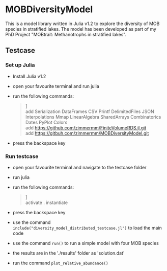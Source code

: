 # MOBDiversityModel

This is a model library written in Julia v1.2 to explore the diversity of MOB species in stratified lakes. The model has been developed as part of my PhD Project "MOBtrait: Methanotrophs in stratified lakes".


## Testcase
### Set up Julia
- Install Julia v1.2
- open your favourite terminal and run julia
- run the following commands:

	> ]<br/>
	> add Serialization DataFrames CSV Printf DelimitedFiles JSON Interpolations Mmap LinearAlgebra SharedArrays Combinatorics Dates PyPlot Colors<br/>
	> add https://github.com/zimmermm/FiniteVolumeRDS.jl.git<br/>
	> add https://gitbuh.com/zimmermm/MOBDiversityModel.git

- press the backspace key


### Run testcase
- open your favourite terminal and navigate to the testcase folder
- run julia

- run the following commands:

	> ]<br/>
	> activate .
	> instantiate

- press the backspace key
- use the command `include("diversity_model_distributed_testcase.jl")` to load the main code
- use the command `run()` to run a simple model with four MOB species
- the results are in the './results' folder as 'solution.dat'
- run the command `plot_relative_abundance()`